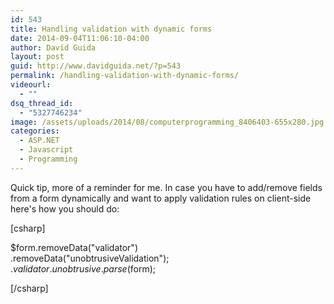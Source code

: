 ```yaml
---
id: 543
title: Handling validation with dynamic forms
date: 2014-09-04T11:06:10-04:00
author: David Guida
layout: post
guid: http://www.davidguida.net/?p=543
permalink: /handling-validation-with-dynamic-forms/
videourl:
  - ""
dsq_thread_id:
  - "5327746234"
image: /assets/uploads/2014/08/computerprogramming_8406403-655x280.jpg
categories:
  - ASP.NET
  - Javascript
  - Programming
---
```

Quick tip, more of a reminder for me. In case you have to add/remove fields from a form dynamically and want to apply validation rules on client-side here's how you should do:

[csharp]

$form.removeData("validator")  
.removeData("unobtrusiveValidation");  
$.validator.unobtrusive.parse($form);

[/csharp]

<div class="post-details-footer-widgets">
</div>